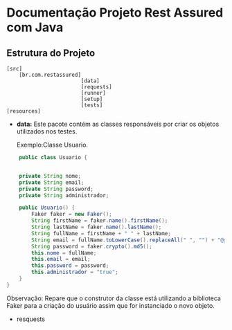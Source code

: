 # Documentação Projeto Rest Assured com Java

## Estrutura do Projeto

```
[src]
    [br.com.restassured]
                        [data]
                        [requests]
                        [runner]
                        [setup]
                        [tests]
[resources]  
```
- **data:** Este pacote contém as classes responsáveis por criar os objetos utilizados nos testes.
  
  Exemplo:Classe Usuario.
```Java
    public class Usuario {


    private String nome;
    private String email;
    private String password;
    private String administrador;

    public Usuario() {
        Faker faker = new Faker();
        String firstName = faker.name().firstName();
        String lastName = faker.name().lastName();
        String fullName = firstName + " " + lastName;
        String email = fullName.toLowerCase().replaceAll(" ", "") + "@gmail.com";
        String password = faker.crypto().md5();
        this.nome = fullName;
        this.email = email;
        this.password = password;
        this.administrador = "true";
    }
} 
```
Observação: Repare que o construtor da classe está utilizando a biblioteca Faker para a criação do usuário assim que for instanciado o novo objeto.

- resquests